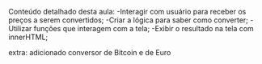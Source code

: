 Conteúdo detalhado desta aula:
 -Interagir com usuário para receber os preços a serem convertidos;
 -Criar a lógica para saber como converter;
 -Utilizar funções que interagem com a tela;
 -Exibir o resultado na tela com innerHTML;

 extra: adicionado conversor de Bitcoin e de Euro